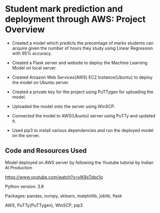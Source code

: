 # Student mark prediction and deployment through AWS: Project Overview

- Created a model which predicts the precentage of marks students can acquire given the number of hours they study using Linear Regression with 95% accuracy.

- Created a Flask server and website to deploy the Machine Learning Model on local server.

- Created Amazon Web Services(AWS) EC2 Instance(Ubuntu) to deploy the model on Ubuntu server.

- Created a private key for the project using PuTTygen for uploading the model.

- Uploaded the model onto the server using WinSCP.

- Connected the model to AWS(Ubuntu) server using PuTTy and updated it.

- Used pip3 to install various dependencies and run the deployed model on the server.

## Code and Resources Used

Model deployed on AWS server by following the Youtube tutorial by Indian AI Production

https://www.youtube.com/watch?v=ylK8xTdpc1o

Python version: 3.8

Packages: pandas, numpy, sklearn, matplotlib, joblib, flask

AWS, PuTTy(PuTTygen), WinSCP, pip3


